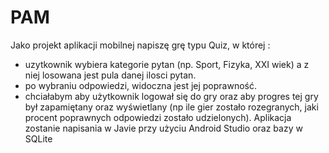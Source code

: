# PAM

Jako projekt aplikacji mobilnej napiszę grę typu Quiz,  w której :
- uzytkownik wybiera kategorie pytan (np. Sport, Fizyka, XXI wiek) a z niej losowana jest pula danej ilosci pytan. 
- po wybraniu odpowiedzi, widoczna jest jej poprawność. 
- chciałabym aby użytkownik logował się do gry oraz aby progres tej gry był zapamiętany oraz wyświetlany (np ile gier zostało rozegranych, jaki procent poprawnych odpowiedzi zostało udzielonych).
Aplikacja zostanie napisania w Javie przy użyciu Android Studio oraz bazy w SQLite

